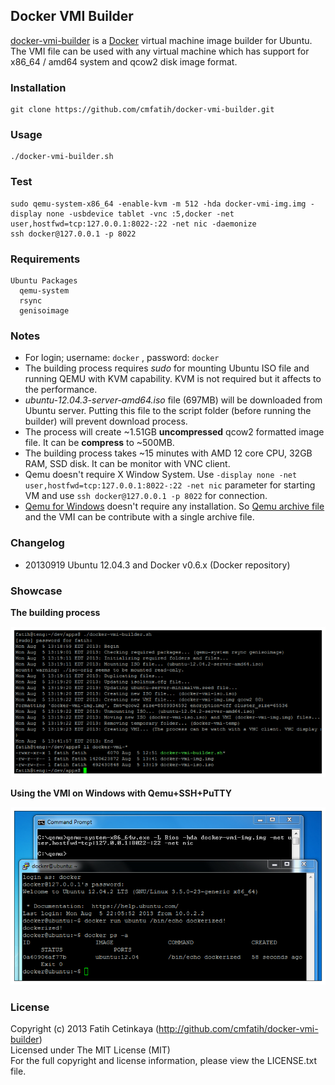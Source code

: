 ## Docker VMI Builder

  [docker-vmi-builder](http://github.com/cmfatih/docker-vmi-builder) is a [Docker](http://www.docker.io/) virtual machine image builder for Ubuntu. 
  The VMI file can be used with any virtual machine which has support for x86_64 / amd64 system and qcow2 disk image format.
  
### Installation

```
git clone https://github.com/cmfatih/docker-vmi-builder.git
```

### Usage

```
./docker-vmi-builder.sh
```

### Test

```
sudo qemu-system-x86_64 -enable-kvm -m 512 -hda docker-vmi-img.img -display none -usbdevice tablet -vnc :5,docker -net user,hostfwd=tcp:127.0.0.1:8022-:22 -net nic -daemonize
ssh docker@127.0.0.1 -p 8022
```

### Requirements

```
Ubuntu Packages
  qemu-system 
  rsync 
  genisoimage
```

### Notes

* For login; username: ``docker`` , password: ``docker``
* The building process requires *sudo* for mounting Ubuntu ISO file and running QEMU with KVM capability. KVM is not required but it affects to the performance.
* *ubuntu-12.04.3-server-amd64.iso* file (697MB) will be downloaded from Ubuntu server. Putting this file to the script folder (before running the builder) will prevent download process.
* The process will create ~1.51GB **uncompressed** qcow2 formatted image file. It can be **compress** to ~500MB.
* The building process takes ~15 minutes with AMD 12 core CPU, 32GB RAM, SSD disk. It can be monitor with VNC client.
* Qemu doesn't require X Window System. Use ``-display none -net user,hostfwd=tcp:127.0.0.1:8022-:22 -net nic`` parameter for starting VM and use ``ssh docker@127.0.0.1 -p 8022`` for connection.
* [Qemu for Windows](http://lassauge.free.fr/qemu/) doesn't require any installation. So [Qemu archive file](http://lassauge.free.fr/qemu/release/Qemu-1.5.1-windows.zip) and the VMI can be contribute with a single archive file.

### Changelog

* 20130919 Ubuntu 12.04.3 and Docker v0.6.x (Docker repository)

### Showcase

**The building process**

![docker-vmi-builder.sh](docs/img/dvb-out.png)

**Using the VMI on Windows with Qemu+SSH+PuTTY**

![docker-vmi-img.img](docs/img/vmi-win-qemu-ssh.png)

### License

Copyright (c) 2013 Fatih Cetinkaya (http://github.com/cmfatih/docker-vmi-builder)  
Licensed under The MIT License (MIT)  
For the full copyright and license information, please view the LICENSE.txt file.
